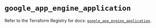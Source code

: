 # `google_app_engine_application`

Refer to the Terraform Registry for docs: [`google_app_engine_application`](https://registry.terraform.io/providers/hashicorp/google/5.21.0/docs/resources/app_engine_application).
